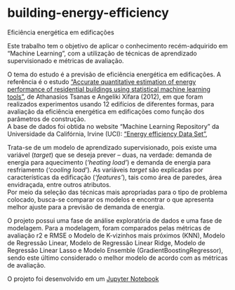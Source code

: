 # building-energy-efficiency
Eficiência energética em edificações

Este trabalho tem o objetivo de aplicar o conhecimento recém-adquirido em “Machine Learning”, com a utilização de técnicas de aprendizado supervisionado e métricas de avaliação.  

O tema do estudo é a previsão de eficiência energética em edificações.   A referência é o estudo [“Accurate quantitative estimation of energy performance of residential buildings using statistical machine learning tools”](http://people.maths.ox.ac.uk/tsanas/Preprints/ENB2012.pdf), de Athanasios Tsanas e Angeliki Xifara (2012), em que foram realizados experimentos usando 12 edifícios de diferentes formas, para avaliação da eficiência energética em edificações como função dos parâmetros de construção.  
A base de dados foi obtida no website “Machine Learning Repository” da Universidade da Califórnia, Irvine (UCI): [“Energy efficiency Data Set”](https://archive.ics.uci.edu/ml/datasets/Energy+efficiency), 

Trata-se de um modelo de aprendizado supervisionado, pois existe uma variável (_target_) que se deseja prever – duas, na verdade: demanda de energia para aquecimento (_‘heating load’_) e demanda de energia para resfriamento (_‘cooling load’_). As variáveis _target_ são explicadas por características da edificação (_‘features’_), tais como área de paredes, área envidraçada, entre outros atributos.   
Por meio da seleção das técnicas mais apropriadas para o tipo de problema colocado, busca-se comparar os modelos e encontrar o que apresenta melhor ajuste para a previsão de demanda de energia.  

O projeto possui uma fase de análise exploratória de dados e uma fase de modelagem. Para a modelagem, foram comparados pelas métricas de avaliação r2 e RMSE o Modelo de K-vizinhos mais próximos (KNN), Modelo de Regressão Linear, Modelo de Regressão Linear Ridge, Modelo de Regressão Linear Lasso e Modelo Ensemble (GradientBoostingRegressor), sendo este último considerado o melhor modelo de acordo com as métricas de avaliação.  

O projeto foi desenvolvido em um [Jupyter Notebook](./Scripts/building_energy_efficiency.ipynb)

